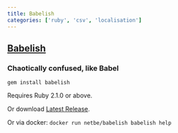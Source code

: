 ```yaml
---
title: Babelish
categories: ['ruby', 'csv', 'localisation']
---
```

## [Babelish](https://github.com/netbe/Babelish)

### Chaotically confused, like Babel


`gem install babelish`

Requires Ruby 2.1.0 or above.

Or download [Latest Release](https://github.com/netbe/Babelish/releases/latest).

Or via docker: `docker run netbe/babelish babelish help`
